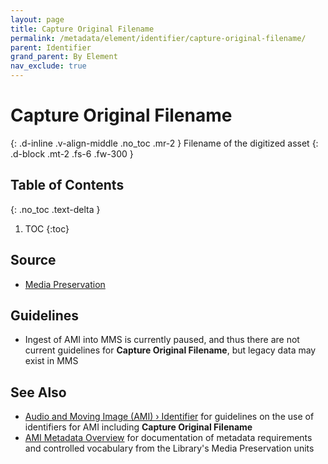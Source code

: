 ```yaml
---
layout: page
title: Capture Original Filename
permalink: /metadata/element/identifier/capture-original-filename/
parent: Identifier
grand_parent: By Element
nav_exclude: true
---
```


# Capture Original Filename
{: .d-inline .v-align-middle .no_toc .mr-2 }
Filename of the digitized asset
{: .d-block .mt-2 .fs-6 .fw-300 }

## Table of Contents
{: .no_toc .text-delta }

1. TOC
{:toc}

## Source
- [Media Preservation](/metadata-documentation/resources/glossary/#media-preservation)

## Guidelines
- Ingest of AMI into MMS is currently paused, and thus there are not current guidelines for **Capture Original Filename**, but legacy data may exist in MMS

## See Also
- [Audio and Moving Image (AMI) › Identifier](/metadata-documentation/metadata/material/ami/#identifier) for guidelines on the use of identifiers for AMI including **Capture Original Filename**
- [AMI Metadata Overview](https://nypl.github.io/ami-preservation/pages/ami-metadata.html) for documentation of metadata requirements and controlled vocabulary from the Library's Media Preservation units